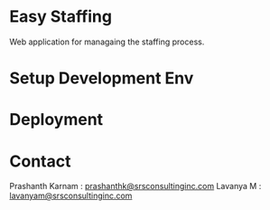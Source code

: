 Easy Staffing
=============

Web application for managaing the staffing process.



Setup Development Env
=====================



Deployment
==========


Contact
=======

Prashanth Karnam : prashanthk@srsconsultinginc.com
Lavanya M : lavanyam@srsconsultinginc.com